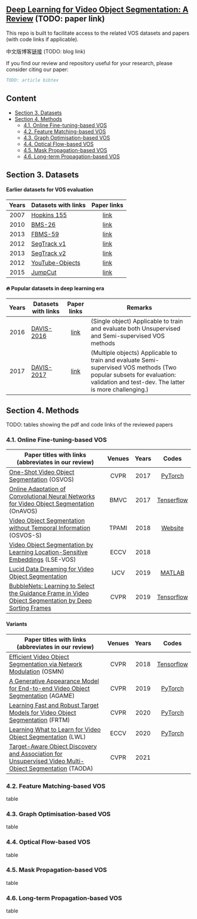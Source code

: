 ## [Deep Learning for Video Object Segmentation: A Review]() (TODO: paper link)

This repo is built to facilitate access to the related VOS datasets and papers (with code links if applicable). 

中文版博客[链接]() (TODO: blog link)

If you find our review and repository useful for your research, please consider citing our paper:

```bibtex
TODO: article bibtex
```

## Content

- [Section 3. Datasets](#section-3-datasets)
- [Section 4. Methods](#section-4-methods)
  - [4.1. Online Fine-tuning-based VOS](#41-online-fine-tuning-based-vos)
  - [4.2. Feature Matching-based VOS](#42-feature-matching-based-vos)
  - [4.3. Graph Optimisation-based VOS](#43-graph-optimisation-based-vos)
  - [4.4. Optical Flow-based VOS](#44-optical-flow-based-vos)
  - [4.5. Mask Propagation-based VOS](#45-mask-propagation-based-vos)
  - [4.6. Long-term Propagation-based VOS](#46-long-term-propagation-based-vos)

## Section 3. Datasets

#### Earlier datasets for VOS evaluation
|Years|Datasets with links|Paper links|
|:-:|---|:-:|
|2007|[Hopkins 155](http://www.vision.jhu.edu/data/hopkins155/)|[link](https://www.cis.jhu.edu/~rvidal/publications/cvpr07-benchmark.pdf)|
|2010|[BMS-26](https://lmb.informatik.uni-freiburg.de/resources/datasets/moseg.en.html)|[link](https://link.springer.com/content/pdf/10.1007/978-3-642-15555-0_21.pdf)|
|2013|[FBMS-59](https://lmb.informatik.uni-freiburg.de/resources/datasets/moseg.en.html)|[link](https://ieeexplore.ieee.org/document/6682905)|
|2012|[SegTrack v1](https://cpl.cc.gatech.edu/projects/SegTrack/)|[link](http://www.bmva.org/bmvc/2010/conference/paper56/paper56.pdf)|
|2013|[SegTrack v2](https://web.engr.oregonstate.edu/~lif/SegTrack2/dataset.html)|[link](https://ieeexplore.ieee.org/document/6751383)|
|2012|[YouTube-Objects](https://vision.cs.utexas.edu/projects/videoseg/)|[link](https://www.cs.utexas.edu/~grauman/papers/suyog-eccv2014.pdf)|
|2015|[JumpCut](https://www.dropbox.com/s/v0v3pkrhz1vizyt/VideoSeg_dataset.rar?dl=0)|[link](https://dl.acm.org/doi/10.1145/2816795.2818105)|

#### :fire: Popular datasets in deep learning era

|Years|Datasets with links|Paper links|Remarks|
|:-:|---|:-:|---|
|2016|[DAVIS-2016](https://davischallenge.org/davis2016/code.html)|[link](https://www.cv-foundation.org/openaccess/content_cvpr_2016/papers/Perazzi_A_Benchmark_Dataset_CVPR_2016_paper.pdf)|(Single object) Applicable to train and evaluate both Unsupervised and Semi-supervised VOS methods|
|2017|[DAVIS-2017](https://davischallenge.org/davis2017/code.html)|[link](https://arxiv.org/pdf/1704.00675.pdf)|(Multiple objects) Applicable to train and evaluate Semi-supervised VOS methods (Two popular subsets for evaluation: validation and test-dev. The latter is more challenging.)|

## Section 4. Methods
TODO: tables showing the pdf and code links of the reviewed papers

### 4.1. Online Fine-tuning-based VOS

|Paper titles with links (abbreviates in our review)|Venues|Years|Codes|
|---|:-:|:-:|:-:|
|[One-Shot Video Object Segmentation](https://openaccess.thecvf.com/content_cvpr_2017/papers/Caelles_One-Shot_Video_Object_CVPR_2017_paper.pdf) (OSVOS)|CVPR|2017|[PyTorch](https://github.com/kmaninis/OSVOS-PyTorch)|
|[Online Adaptation of Convolutional Neural Networks for Video Object Segmentation](https://arxiv.org/pdf/1706.09364.pdf) (OnAVOS)|BMVC|2017|[Tenserflow](https://www.vision.rwth-aachen.de/page/OnAVOS)|
|[Video Object Segmentation without Temporal Information](https://ieeexplore.ieee.org/document/8362936) (OSVOS-S)|TPAMI|2018|[Website](https://cvlsegmentation.github.io/osvos-s/)|
|[Video Object Segmentation by Learning Location-Sensitive Embeddings](https://www.ecva.net/papers/eccv_2018/papers_ECCV/papers/Hai_Ci_Video_Object_Segmentation_ECCV_2018_paper.pdf) (LSE-VOS)|ECCV|2018||
|[Lucid Data Dreaming for Video Object Segmentation](https://link.springer.com/article/10.1007/s11263-019-01164-6)|IJCV|2019|[MATLAB](https://github.com/ankhoreva/LucidDataDreaming)|
|[BubbleNets: Learning to Select the Guidance Frame in Video Object Segmentation by Deep Sorting Frames](https://openaccess.thecvf.com/content_CVPR_2019/papers/Griffin_BubbleNets_Learning_to_Select_the_Guidance_Frame_in_Video_Object_CVPR_2019_paper.pdf)|CVPR|2019|[Tensorflow](https://github.com/griffbr/BubbleNets)|

#### Variants

|Paper titles with links (abbreviates in our review)|Venues|Years|Codes|
|---|:-:|:-:|:-:|
|[Efficient Video Object Segmentation via Network Modulation](https://openaccess.thecvf.com/content_cvpr_2018/papers/Yang_Efficient_Video_Object_CVPR_2018_paper.pdf) (OSMN)|CVPR|2018|[Tensorflow](https://github.com/linjieyangsc/video_seg)|
|[A Generative Appearance Model for End-to-end Video Object Segmentation](https://openaccess.thecvf.com/content_CVPR_2019/papers/Johnander_A_Generative_Appearance_Model_for_End-To-End_Video_Object_Segmentation_CVPR_2019_paper.pdf) (AGAME)|CVPR|2019|[PyTorch](https://github.com/joakimjohnander/agame-vos)|
|[Learning Fast and Robust Target Models for Video Object Segmentation](https://openaccess.thecvf.com/content_CVPR_2020/papers/Robinson_Learning_Fast_and_Robust_Target_Models_for_Video_Object_Segmentation_CVPR_2020_paper.pdf) (FRTM)|CVPR|2020|[PyTorch](https://github.com/andr345/frtm-vos)|
|[Learning What to Learn for Video Object Segmentation](https://www.ecva.net/papers/eccv_2020/papers_ECCV/papers/123470766.pdf) (LWL)|ECCV|2020|[PyTorch](https://github.com/visionml/pytracking)|
|[Target-Aware Object Discovery and Association for Unsupervised Video Multi-Object Segmentation](https://openaccess.thecvf.com/content/CVPR2021/papers/Zhou_Target-Aware_Object_Discovery_and_Association_for_Unsupervised_Video_Multi-Object_Segmentation_CVPR_2021_paper.pdf) (TAODA)|CVPR|2021||

### 4.2. Feature Matching-based VOS

table

### 4.3. Graph Optimisation-based VOS

table

### 4.4. Optical Flow-based VOS

table

### 4.5. Mask Propagation-based VOS

table

### 4.6. Long-term Propagation-based VOS

table
